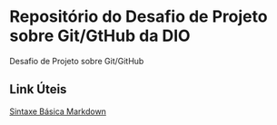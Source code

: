 # Repositório do Desafio de Projeto sobre Git/GtHub da DIO
Desafio de Projeto sobre Git/GitHub

## Link Úteis
[Sintaxe Básica Markdown](https://www.markdownguide.org/basic-syntax/)

